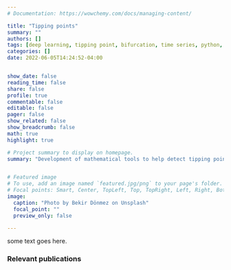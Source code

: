 ```yaml
---
# Documentation: https://wowchemy.com/docs/managing-content/

title: "Tipping points"
summary: ""
authors: []
tags: [deep learning, tipping point, bifurcation, time series, python, tensorflow]
categories: []
date: 2022-06-05T14:24:52-04:00


show_date: false
reading_time: false
share: false
profile: true
commentable: false
editable: false
pager: false
show_related: false
show_breadcrumb: false
math: true
highlight: true

# Project summary to display on homepage.
summary: "Development of mathematical tools to help detect tipping points in complex systems"


# Featured image
# To use, add an image named `featured.jpg/png` to your page's folder.
# Focal points: Smart, Center, TopLeft, Top, TopRight, Left, Right, BottomLeft, Bottom, BottomRight.
image:
  caption: "Photo by Bekir Dönmez on Unsplash"
  focal_point: ""
  preview_only: false

---
```


some text goes here.

<h3> Relevant publications </h3>
